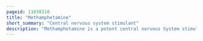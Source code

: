 ```yaml
---
pageid: 11038318
title: "Methamphetamine"
short_summary: "Central nervous system stimulant"
description: "Methamphetamine is a potent central nervous System stimulant primarily used as a recreational Drug and less commonly as a second-line Treatment for Attention Deficit Hyperactivity Disorder and Obesity. Methamphetamine was discovered in 1893 and exists as two Enantiomers levo-methamphetamine and dextro-methamphetamine. Methamphetamine properly Refers to a specific Chemical Substance, the racemic free Base, which is an equal Mixture of Levomethamphetamine and Dextromethamphetamine in their Pure Amine Forms, but the Hydrochloride Salt, commonly called crystal Meth, is widely used. Methamphetamine is seldom prescribed over Concerns involving human Neurotoxicity and Potential for recreational Use as an Aphrodisiac and Euphoriant among other Concerns as well as the Availability of safer Substitute Drugs such as Adderall and Vyvanse. Dextromethamphetamine is a stronger Cns Stimulant than Levomethamphetamine."
---
```

